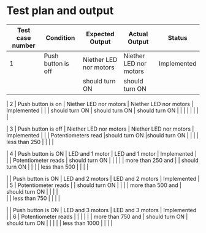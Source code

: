 # Test plan and output

 
| Test case number  |        Condition        |     Expected  Output       |    Actual Output         |       Status   |       
|-------------------|-------------------------|----------------------------|--------------------------|----------------|
|    1              |    Push button is off   |Niether LED nor  motors     |  Niether LED nor motors  |  Implemented   |  
|                   |                         |should turn ON              | should turn ON           |                |

|    2              | Push button is on       |   Niether LED nor  motors  |  Niether LED nor motors  | Implemented    |
|                   |     should turn ON      |    should turn ON          |   should turn ON         |                |      |                   |                         |                            |                          |                |

|    3              | Push button is off      | Niether LED nor  motors    |  Niether LED nor motors  |  Implemented   |
|                   | Potentiometers read     |should turn ON              |should turn ON            |                |
|                   |  less than 250          |                            |                          |                |

|    4              |     Push button is ON   |      LED and   1 motor     | LED and 1 motor          |  Implemented   |
|                   | Potentiometer reads     |  should turn ON            |                          |                | 
|                   |    more than 250 and    |                            |   should turn ON         |                |        |                   |   less    than  500     |                            |                          |                |

|                   | Push button is ON       |   LED and   2 motors       |  LED and 2 motors        |  Implemented   |
|    5              |   Potentiometer reads   |                            |   should turn ON         |                |
|                   |     more than 500 and   |    should turn ON          |                          |                |   |    
|                   |      less    than  750  |                            |                          |                |

|                   | Push button is ON        | LED and   3 motors        |  LED and 3 motors        |  Implemented   |
|    6              | Potentiometer reads      |                           |                          |                |
|                   | more than 750 and        |   should turn ON          |  should turn ON          |                |         |
|                   |  less    than  1000      |                           |                          |                |
 

